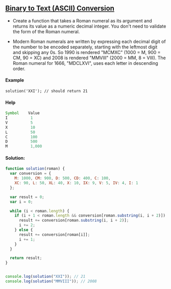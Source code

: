 ## [Binary to Text (ASCII) Conversion](https://www.codewars.com/kata/5583d268479559400d000064/javascript)

- Create a function that takes a Roman numeral as its argument and returns its value as a numeric decimal integer. You don't need to validate the form of the Roman numeral.

- Modern Roman numerals are written by expressing each decimal digit of the number to be encoded separately, starting with the leftmost digit and skipping any 0s. So 1990 is rendered "MCMXC" (1000 = M, 900 = CM, 90 = XC) and 2008 is rendered "MMVIII" (2000 = MM, 8 = VIII). The Roman numeral for 1666, "MDCLXVI", uses each letter in descending order.

#### Example

`solution('XXI'); // should return 21`

#### Help

```js
Symbol    Value
I          1
V          5
X          10
L          50
C          100
D          500
M          1,000
```

#### Solution:

```js
function solution(roman) {
  var conversion = {
    M: 1000, CM: 900, D: 500, CD: 400, C: 100,
    XC: 90, L: 50, XL: 40, X: 10, IX: 9, V: 5, IV: 4, I: 1
  };

  var result = 0;
  var i = 0;

  while (i < roman.length) {
    if (i + 1 < roman.length && conversion[roman.substring(i, i + 2)]) {
      result += conversion[roman.substring(i, i + 2)];
      i += 2;
    } else {
      result += conversion[roman[i]];
      i += 1;
    }
  }

  return result;
}


console.log(solution("XXI")); // 21
console.log(solution("MMVIII")); // 2008
```

